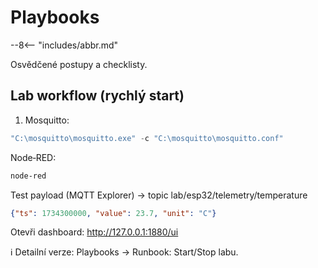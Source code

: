 
# Playbooks
--8<-- "includes/abbr.md"

Osvědčené postupy a checklisty.

## Lab workflow (rychlý start)

1) Mosquitto:
```powershell
"C:\mosquitto\mosquitto.exe" -c "C:\mosquitto\mosquitto.conf"
```

Node‑RED:
```powershell
node-red
```

Test payload (MQTT Explorer) → topic lab/esp32/telemetry/temperature
```json
{"ts": 1734300000, "value": 23.7, "unit": "C"}
```

Otevři dashboard: http://127.0.0.1:1880/ui

ℹ️ Detailní verze: Playbooks → Runbook: Start/Stop labu.
